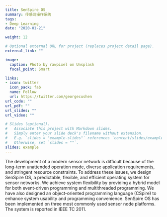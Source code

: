 ```yaml
---
title: SenSpire OS
summary: 传感网操作系统
tags:
- Deep Learning
date: "2020-01-21"

weight: 12

# Optional external URL for project (replaces project detail page).
external_link: ""

image:
  caption: Photo by rawpixel on Unsplash
  focal_point: Smart

links:
- icon: twitter
  icon_pack: fab
  name: Follow
  url: https://twitter.com/georgecushen
url_code: ""
url_pdf: ""
url_slides: ""
url_video: ""

# Slides (optional).
#   Associate this project with Markdown slides.
#   Simply enter your slide deck's filename without extension.
#   E.g. `slides = "example-slides"` references `content/slides/example-slides.md`.
#   Otherwise, set `slides = ""`.
slides: example
---
```


The development of a modern sensor network is difficult because of the long-term unattended operation mode, diverse application requirements, and stringent resource constraints. To address these issues, we design SenSpire OS, a predictable, flexible, and efficient operating system for sensor networks. We achieve system flexibility by providing a hybrid model for both event-driven programming and multithreaded programming. We have also designed an object-oriented programming language (CSpire) to enhance system usability and programming convenience. SenSpire OS has been implemented on three most commonly used sensor node platforms. The system is reported in IEEE TC 2011.

